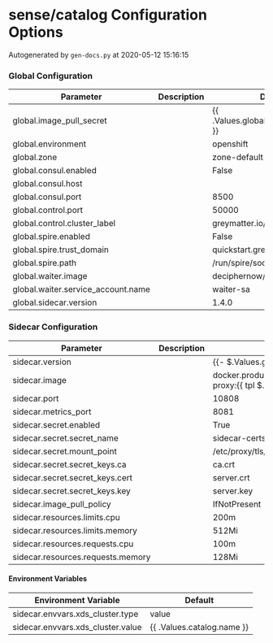 # sense/catalog Configuration Options

Autogenerated by `gen-docs.py` at 2020-05-12 15:16:15

### Global Configuration

|            Parameter             |Description|           Default           |
|----------------------------------|-----------|-----------------------------|
|global.image_pull_secret          |           |{{ .Values.global.image_pull_secret }}                |
|global.environment                |           |openshift                    |
|global.zone                       |           |zone-default-zone            |
|global.consul.enabled             |           |False                        |
|global.consul.host                |           |                             |
|global.consul.port                |           |                         8500|
|global.control.port               |           |                        50000|
|global.control.cluster_label      |           |greymatter.io/control        |
|global.spire.enabled              |           |False                        |
|global.spire.trust_domain         |           |quickstart.greymatter.io     |
|global.spire.path                 |           |/run/spire/socket/agent.sock |
|global.waiter.image               |           |deciphernow/k8s-waiter:latest|
|global.waiter.service_account.name|           |waiter-sa                    |
|global.sidecar.version            |           |1.4.0                        |

### Sidecar Configuration

|            Parameter            |Description|                                            Default                                            |
|---------------------------------|-----------|-----------------------------------------------------------------------------------------------|
|sidecar.version                  |           |{{- $.Values.global.sidecar.version \| default "latest" }}                                      |
|sidecar.image                    |           |docker.production.deciphernow.com/deciphernow/gm-proxy:{{ tpl $.Values.sidecar.version $ }}|
|sidecar.port                     |           |                                                                                          10808|
|sidecar.metrics_port             |           |                                                                                           8081|
|sidecar.secret.enabled           |           |True                                                                                           |
|sidecar.secret.secret_name       |           |sidecar-certs                                                                                  |
|sidecar.secret.mount_point       |           |/etc/proxy/tls/sidecar                                                                         |
|sidecar.secret.secret_keys.ca    |           |ca.crt                                                                                         |
|sidecar.secret.secret_keys.cert  |           |server.crt                                                                                     |
|sidecar.secret.secret_keys.key   |           |server.key                                                                                     |
|sidecar.image_pull_policy        |           |IfNotPresent                                                                                   |
|sidecar.resources.limits.cpu     |           |200m                                                                                           |
|sidecar.resources.limits.memory  |           |512Mi                                                                                          |
|sidecar.resources.requests.cpu   |           |100m                                                                                           |
|sidecar.resources.requests.memory|           |128Mi                                                                                          |

#### Environment Variables

|      Environment Variable       |         Default          |
|---------------------------------|--------------------------|
|sidecar.envvars.xds_cluster.type |value                     |
|sidecar.envvars.xds_cluster.value|{{ .Values.catalog.name }}|

